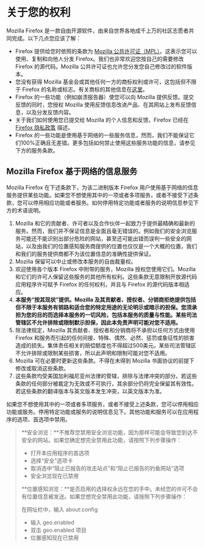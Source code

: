 # 关于您的权利

Mozilla Firefox 是一款自由开源软件，由来自世界各地成千上万的社区志愿者共同完成。以下几点您应该了解：

* Firefox 提供给您时依照的条款为 [Mozilla 公共许可证（MPL）](https://www.mozilla.org/MPL/)。这表示您可以使用、复制和向他人分发 Firefox。我们也非常欢迎您按自己的需要修改 Firefox 的源代码。Mozilla 公共许可证也允许您分发您自己修改过的软件版本。
* 您没有获得 Mozilla 基金会或其他任何一方的商标权利或许可，这包括但不限于 Firefox 的名称或标志。有关商标的其他信息在[这里](https://www.mozilla.org/foundation/trademarks/policy/)。
* Firefox 的一些功能（例如崩溃报告器）使您可以向 Mozilla 提供反馈。提交反馈的同时，您授权 Mozilla 使用反馈信息改进产品、在其网站上发布反馈信息，以及分发反馈内容。
* 关于我们如何使用您已提交给 Mozilla 的个人信息和反馈，Firefox 已经在 [Firefox 隐私政策](https://www.mozilla.org/privacy/firefox/) 描述。
* Firefox 的一些功能是使用基于网络的一些服务信息，然而，我们不能保证它们100%正确且无差错。更多包括如何禁止使用这些服务功能的信息，请参见下方的服务条款。

## Mozilla Firefox 基于网络的信息服务

Mozilla Firefox 在下述条款下，为该二进制版本 Firefox 用户使用基于网络的信息服务提供某些功能。如果您不想使用其中的一项或者多项服务，或者不接受下述条款，您可以停用相应功能或者服务。如何停用特定功能或者服务的说明信息参见下方的术语说明。

1. Mozilla 和它的贡献者、许可者以及合作伙伴一起致力于提供最精确和最新的服务。然而，我们并不保证信息是全面且毫无错误的。例如我们的安全浏览服务可能还不能识别出部分危险的网站，甚至还可能出错而误判一些安全的网站，以及由我们的位置感知服务商提供的位置也仅仅是一个大概的位置，我们和我们的服务提供商都不为该位置信息的准确性提供保证。
1. Mozilla 保留可以中止或修改本服务的自由裁量权。
1. 欢迎使用各个版本 Firefox 中附带的服务，Mozilla 授权您使用它们。Mozilla 和它们的许可人保留这些服务的其他所有权利。这些条款无意限制开放源代码应用程序许可赋予 Firefox 的任何权利，并且与 Firefox 的源代码版本相适应。
1. **本服务“按其现状”提供。Mozilla 及其贡献者、授权者、分销商拒绝提供包括但不限于本服务有销路和适合您的特定用途的无论明示或暗示的担保。您须承担为您的目的而选择本服务的一切风险，包括本服务的质量与性能。某些司法管辖区不允许排除或限制默示担保，因此本免责声明可能对您不适用。**
1. 除法律规定，Mozilla 其贡献者、授权者和分销商将不承担以任何方式由使用 Firefox 和服务而引起的任何间接、特殊、偶然、必然、惩罚或象征性的损害造成的损失。集体责任相关的赔偿额度也不得超过500美元。某些司法管辖区不允许排除或限制某些损害，所以此声明和限制可能对您不适用。
1. Mozilla 可在必要时更新这些条款。不得在未得到 Mozilla 书面协议的前提下修改或取消这些条款。
1. 这些条款均受美国加利福尼亚州法律的管辖，排除与法律冲突的部分。若这些条款的任何部分被裁定为无效或不可执行，其余部分仍将完全保留其有效性。若这些条款的翻译版本与英文版本发生冲突，以英文版本为准。

如果您不想使用其中的一项或者多项服务，或者不接受上述条款，您可以停用相应功能或服务。停用特定功能或服务的说明信息见下。其他功能和服务可以在应用程序的选项、首选项中禁用。

> **安全浏览：**不推荐您禁用安全浏览功能，因为那样可能会导致您到达不安全的网站。如果您确定想完全禁用此功能，请按照下列步骤操作：
>
>* 打开本应用程序的首选项
>* 选择“安全”选项卡
>* 取消选中“阻止已报告的攻击站点”和“阻止已报告的钓鱼网站”选项
>* 安全浏览现在已禁用
>
> **位置感知浏览：**是否启用的选择权永远在您的手中。未经您的许可不会有位置信息被发送。如果您想完全禁用此功能，请按照下列步骤操作：
>
>在网址栏中，输入 about:config
>* 输入 geo.enabled
>* 双击 geo.enabled 项目
>* 位置感知现在已禁用
